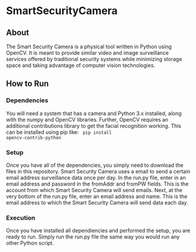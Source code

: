 # SmartSecurityCamera

## About
The Smart Security Camera is a physical tool written in Python using OpenCV.
It is meant to provide similar video and image surveillance services offered by traditional security systems while minimizing
storage space and taking advantage of computer vision technologies.

## How to Run
### Dependencies
You will need a system that has a camera and Python 3.x installed, along with the numpy and OpenCV libraries. 
Further, OpenCV requires an additional contributions library to get the facial recognition working. This can be installed using pip
like:
<code>
pip install opencv-contrib-python
</code>

### Setup
Once you have all of the dependencies, you simply need to download the files in this repository.
Smart Security Camera uses a email to send a certain email address surveillance data once per day.
In the run.py file, enter in an email address and password in the fromAddr and fromPW fields. This is the account from which
Smart Security Camera will send emails. Next, at the very bottom of the run.py file, enter an email address and name.
This is the email address to which the Smart Security Camera will send data each day.

### Execution
Once you have installed all dependiencies and performed the setup, you are ready to run.
Simply run the run.py file the same way you would run any other Python script.
